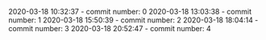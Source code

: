 2020-03-18 10:32:37 - commit number: 0
2020-03-18 13:03:38 - commit number: 1
2020-03-18 15:50:39 - commit number: 2
2020-03-18 18:04:14 - commit number: 3
2020-03-18 20:52:47 - commit number: 4
